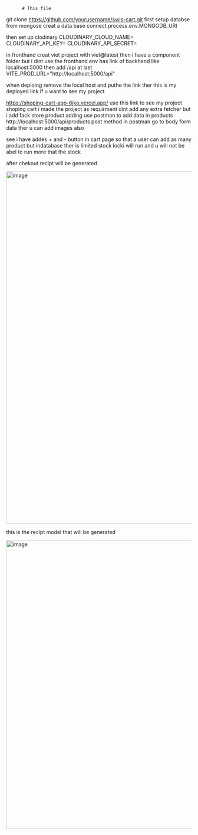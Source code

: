           # This file
git clone https://github.com/yourusername/swis-cart.git
first setup databse from mongose creat a data base connect process.env.MONGODB_URI

then set up clodinary CLOUDINARY_CLOUD_NAME=
CLOUDINARY_API_KEY=
CLOUDINARY_API_SECRET=

in fronthand creat viet project with viet@latest then i have a component folder but i dint use the fronthand env has link of backhand like localhost:5000 then add /api at last 
VITE_PROD_URL="http://localhost:5000/api"

when deploing remove the local host and puthe the link ther this is my deployed link if u want to see my project 

https://shoping-cart-app-6jko.vercel.app/ use this link to see my project shoping cart i made the project as requirment 
dint add any extra fetcher but i add fack store product adding use postman to add data in products http://localhost:5000/api/products post method in postman go to body form data ther u can add images also



see i have addes + and - button in cart page so that a user can add as many product but indatabase ther is limited stock locki will run and u will not be abel to run more that the stock

after chekout recipt will be generated

<img width="1782" height="955" alt="image" src="https://github.com/user-attachments/assets/afe1f14e-3bc3-4cca-acfa-1bd6040db4ca" />

this is the recipt model that will be generated 

<img width="891" height="782" alt="image" src="https://github.com/user-attachments/assets/110ba828-0f52-40c8-94f9-625a21425fcd" />




